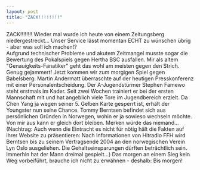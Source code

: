 ```yaml
---
layout: post
title: "ZACK!!!!!!!!"
---
```


ZACK!!!!!!!! Wieder mal wurde ich heute von einem Zeitungsberg niedergestreckt... Unser Service lässt momentan ECHT zu wünschen übrig - aber was soll ich machen!?  
Aufgrund technischer Probleme und akutem Zeitmangel musste sogar die Bewertung des Pokalspiels gegen Hertha BSC ausfallen. Mir als altem "Genauigkeits-Fanatiker" geht das wohl am meisten gegen den Strich. Genug gejammert! Jetzt kommen wir zum morgigen Spiel gegen Babelsberg: Martin Andermatt überraschte auf der heutigen Presskonferenz mit einer Personalentscheidung. Der A-Jugendstürmer Stephen Famewo steht erstmals im Kader. Seit zwei Wochen trainiert er bei der ersten Mannschaft mit und hat angeblich viele Tore im Jugendbereich erzielt. Da Chen Yang ja wegen seiner 5. Gelben Karte gesperrt ist, erhält der Youngster nun seine Chance. Tommy Berntsen befindet sich aus persönlichen Gründen in Norwegen, wohin er ja sowieso wechseln möchte. Von mir aus kann er gleich dort bleiben. Merken würde das niemand... (Nachtrag: Auch wenn die Eintracht es nicht für nötig hält die Fakten auf ihrer Website zu präsentieren: Nach Informationen von Hitradio FFH wird Berntsen bis zu seinem Vertragsende 2004 an den norwegischen Verein Lyn Oslo ausgeliehen. Die Gehaltseinsparungen dürften beträchtlich sein. Immerhin hat der Mann dreimal gespielt...) Das morgen an einem Sieg kein Weg vorbeiführt, brauche ich nicht zu erwähnen - deshalb: Bis morgen!
